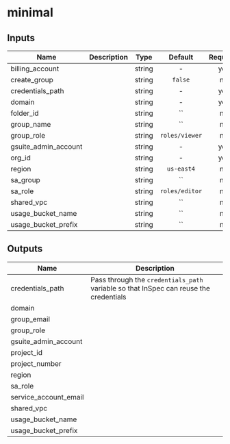 # minimal

[^]: (autogen_docs_start)

## Inputs

| Name | Description | Type | Default | Required |
|------|-------------|:----:|:-----:|:-----:|
| billing_account |  | string | - | yes |
| create_group |  | string | `false` | no |
| credentials_path |  | string | - | yes |
| domain |  | string | - | yes |
| folder_id |  | string | `` | no |
| group_name |  | string | `` | no |
| group_role |  | string | `roles/viewer` | no |
| gsuite_admin_account |  | string | - | yes |
| org_id |  | string | - | yes |
| region |  | string | `us-east4` | no |
| sa_group |  | string | `` | no |
| sa_role |  | string | `roles/editor` | no |
| shared_vpc |  | string | `` | no |
| usage_bucket_name |  | string | `` | no |
| usage_bucket_prefix |  | string | `` | no |

## Outputs

| Name | Description |
|------|-------------|
| credentials_path | Pass through the `credentials_path` variable so that InSpec can reuse the credentials |
| domain |  |
| group_email |  |
| group_role |  |
| gsuite_admin_account |  |
| project_id |  |
| project_number |  |
| region |  |
| sa_role |  |
| service_account_email |  |
| shared_vpc |  |
| usage_bucket_name |  |
| usage_bucket_prefix |  |

[^]: (autogen_docs_end)

